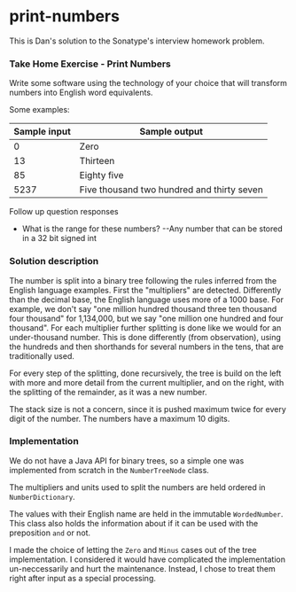 # print-numbers

This is Dan's solution to the Sonatype's interview homework problem.

### Take Home Exercise - Print Numbers

Write some software using the technology of your choice that will transform numbers into English word equivalents.

Some examples:



| Sample input | Sample output |
|--------------|---------------|
| 0 | Zero |
| 13 | Thirteen |
| 85 | Eighty five |
| 5237 | Five thousand two hundred and thirty seven |



Follow up question responses
- What is the range for these numbers?
--Any number that can be stored in a 32 bit signed int

### Solution description

The number is split into a binary tree following the rules inferred from the English language examples.
First the "multipliers" are detected. Differently than the decimal base, the English language uses more of a 1000 base. For example, we don't say "one million hundred thousand three ten thousand four thousand" for 1,134,000, but we say "one million one hundred and four thousand". 
For each multiplier further splitting is done like we would for an under-thousand number. This is done differently (from observation), using the hundreds and then shorthands for several numbers in the tens, that are traditionally used.

For every step of the splitting, done recursively, the tree is build on the left with more and more detail from the current multiplier, and on the right, with the splitting of the remainder, as it was a new number.

The stack size is not a concern, since it is pushed maximum twice for every digit of the number. The numbers have a maximum 10 digits.

### Implementation

We do not have a Java API for binary trees, so a simple one was implemented from scratch in the `NumberTreeNode` class.

The multipliers and units used to split the numbers are held ordered in `NumberDictionary`.

The values with their English name are held in the immutable `WordedNumber`. This class also holds the information about if it can be used with the preposition `and` or not.

I made the choice of letting the `Zero` and `Minus` cases out of the tree implementation. I considered it would have complicated the implementation un-neccessarily and hurt the maintenance. Instead, I chose to treat them right after input as a special processing.

